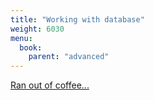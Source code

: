 ```yaml
---
title: "Working with database"
weight: 6030
menu:
  book:
    parent: "advanced"
---
```


[Ran out of coffee...](https://www.buymeacoffee.com/chrislearn)